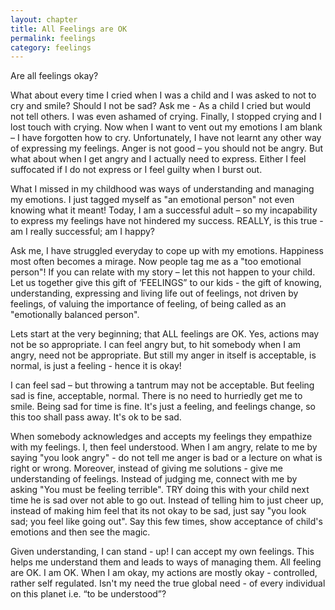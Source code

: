 ```yaml
---
layout: chapter
title: All Feelings are OK
permalink: feelings
category: feelings
---
```


Are all feelings okay?

What about every time I cried when I was a child and I was asked to not to cry and smile? Should I not be sad? Ask me - As a child I cried but would not tell others. I was even ashamed of crying. Finally, I stopped crying and I lost touch with crying. Now when I want to vent out my emotions I am blank – I have forgotten how to cry. Unfortunately, I have not learnt any other way of expressing my feelings. Anger is not good – you should not be angry. But what about when I get angry and I actually need to express. Either I feel suffocated if I do not express or I feel guilty when I burst out.

What I missed in my childhood was ways of understanding and managing my emotions. I just tagged myself as "an emotional person" not even knowing what it meant! Today, I am a successful adult – so my incapability to express my feelings have not hindered my success. REALLY, is this true - am I really successful; am I happy?

Ask me, I have struggled everyday to cope up with my emotions. Happiness most often becomes a mirage. Now people tag me as a "too emotional person"! If you can relate with my story – let this not happen to your child. Let us together give this gift of ‘FEELINGS” to our kids - the gift of knowing, understanding, expressing and living life out of feelings, not driven by feelings, of valuing the importance of feeling, of being called as an "emotionally balanced person".

Lets start at the very beginning; that ALL feelings are OK. Yes, actions may not be so appropriate. I can feel angry but, to hit somebody when I am angry, need not be appropriate. But still my anger in itself is acceptable, is normal, is just a feeling - hence it is okay!

I can feel sad – but throwing a tantrum may not be acceptable. But feeling sad is fine, acceptable, normal. There is no need to hurriedly get me to smile. Being sad for time is fine. It's just a feeling, and feelings change, so this too shall pass away. It's ok to be sad.

When somebody acknowledges and accepts my feelings they empathize with my feelings. I, then feel understood. When I am angry, relate to me by saying "you look angry" - do not tell me anger is bad or a lecture on what is right or wrong. Moreover, instead of giving me solutions - give me understanding of feelings. Instead of judging me, connect with me by asking "You must be feeling terrible". TRY doing this with your child next time he is sad over not able to go out. Instead of telling him to just cheer up, instead of making him feel that its not okay to be sad, just say "you look sad; you feel like going out". Say this few times, show acceptance of child's emotions and then see the magic.

Given understanding, I can stand - up! I can accept my own feelings. This helps me understand them and leads to ways of managing them. All feeling are OK. I am OK. When I am okay, my actions are mostly okay - controlled, rather self regulated. Isn't my need the true global need - of every individual on this planet i.e. “to be understood”?
